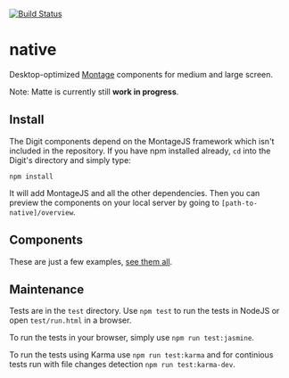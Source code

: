 [![Build Status](https://travis-ci.org/montagejs/native.svg?branch=master)](http://travis-ci.org/montagejs/native)

# native

Desktop-optimized [Montage](https://github.com/montagejs/native) components for medium and large screen.

Note: Matte is currently still __work in progress__.

## Install

The Digit components depend on the MontageJS framework which isn't included in the repository. If you have npm installed already, `cd` into the Digit's directory and simply type:

    npm install

It will add MontageJS and all the other dependencies. Then you can preview the components on your local server by going to `[path-to-native]/overview`.

## Components

These are just a few examples, [see them all](overview).

## Maintenance

Tests are in the `test` directory. Use `npm test` to run the tests in
NodeJS or open `test/run.html` in a browser. 

To run the tests in your browser, simply use `npm run test:jasmine`.

To run the tests using Karma use `npm run test:karma` and for continious tests run with file changes detection `npm run test:karma-dev`.
